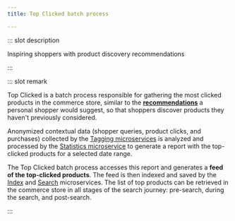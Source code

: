 ```yaml
---
title: Top Clicked batch process

---
```


::: slot description

Inspiring shoppers with product discovery recommendations

:::

::: slot remark

Top Clicked is a batch process responsible for gathering the most clicked products in the commerce store, similar to the [**recommendations**](../interface/recommendations.md) a personal shopper would suggest, so that shoppers discover products they haven't previously considered. 

Anonymized contextual data (shopper queries, product clicks, and purchases) collected by the [Tagging microservices](tagging-service.md) is analyzed and processed by the [Statistics microservice](stats-service.md) to generate a report with the top-clicked products for a selected date range. 

The Top Clicked batch process accesses this report and generates a **feed of the top-clicked products**. The feed is then indexed and saved by the [Index](index-service.md) and [Search](search-service.md) microservices. The list of top products can be retrieved in the commerce store in all stages of the search journey: pre-search, during the search, and post-search.


:::
<MoreInfo>
<Flex theme="links">

<GoTo title="The inner workings of Recommendations" to="/explore-empathy-platform/features/recommendations-overview.html#the-inner-workings-of-recommendations"></GoTo>

</Flex>
</MoreInfo>